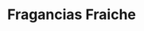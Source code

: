 ---
title: "Fragancias Fraiche"
url: /tenosique-de-pino-suarez/fragancias-fraiche/
shop: Parfümerie
---
